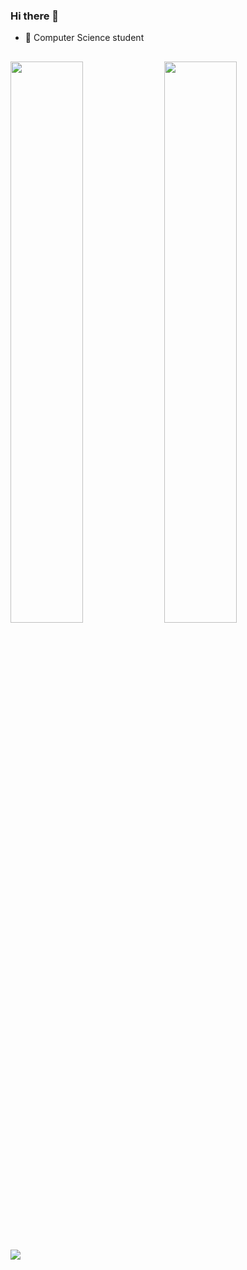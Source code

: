 ### Hi there 👋

- 🌱 Computer Science student


##

<div>
  <img width="48%" src ="https://github-readme-stats-sigma-five.vercel.app/api?username=FelipeCle&show_icons=true&include_all_commits=true&count_private=true&theme=react"/>
   <img width="48%" src ="https://github-readme-stats-sigma-five.vercel.app/api/top-langs/?username=FelipeCle&theme=react&layout=compact&langs_count=10"/>
</div>

##

<div>

<a href="https://www.linkedin.com/in/felipe-monteiro-695863239" target="_blank"><img src="https://img.shields.io/badge/LinkedIn-0077B5?style=for-the-badge&logo=linkedin&logoColor=white" target=" blank"></a>

</div>


